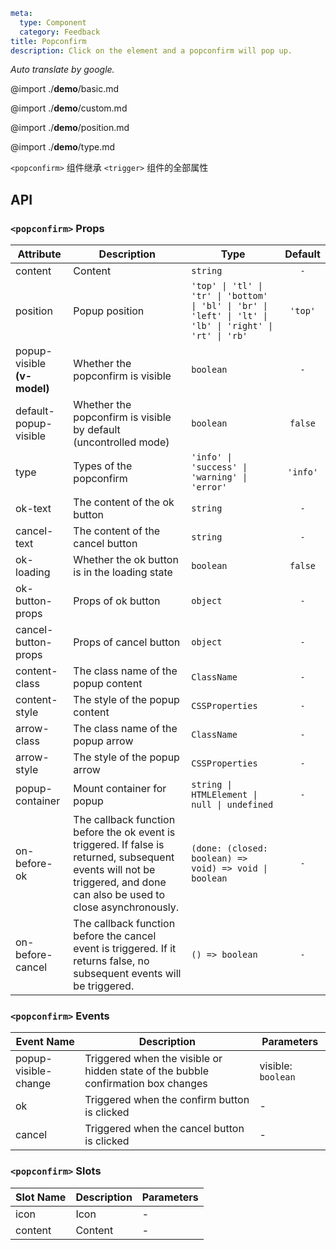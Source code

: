 ```yaml
meta:
  type: Component
  category: Feedback
title: Popconfirm
description: Click on the element and a popconfirm will pop up.
```

*Auto translate by google.*

@import ./__demo__/basic.md

@import ./__demo__/custom.md

@import ./__demo__/position.md

@import ./__demo__/type.md

`<popconfirm>` 组件继承 `<trigger>` 组件的全部属性

## API


### `<popconfirm>` Props

|Attribute|Description|Type|Default|
|---|---|---|:---:|
|content|Content|`string`|`-`|
|position|Popup position|`'top' \| 'tl' \| 'tr' \| 'bottom' \| 'bl' \| 'br' \| 'left' \| 'lt' \| 'lb' \| 'right' \| 'rt' \| 'rb'`|`'top'`|
|popup-visible **(v-model)**|Whether the popconfirm is visible|`boolean`|`-`|
|default-popup-visible|Whether the popconfirm is visible by default (uncontrolled mode)|`boolean`|`false`|
|type|Types of the popconfirm|`'info' \| 'success' \| 'warning' \| 'error'`|`'info'`|
|ok-text|The content of the ok button|`string`|`-`|
|cancel-text|The content of the cancel button|`string`|`-`|
|ok-loading|Whether the ok button is in the loading state|`boolean`|`false`|
|ok-button-props|Props of ok button|`object`|`-`|
|cancel-button-props|Props of cancel button|`object`|`-`|
|content-class|The class name of the popup content|`ClassName`|`-`|
|content-style|The style of the popup content|`CSSProperties`|`-`|
|arrow-class|The class name of the popup arrow|`ClassName`|`-`|
|arrow-style|The style of the popup arrow|`CSSProperties`|`-`|
|popup-container|Mount container for popup|`string \| HTMLElement \| null \| undefined`|`-`|
|on-before-ok|The callback function before the ok event is triggered. If false is returned, subsequent events will not be triggered, and done can also be used to close asynchronously.|`(done: (closed: boolean) => void) => void \| boolean`|`-`|
|on-before-cancel|The callback function before the cancel event is triggered. If it returns false, no subsequent events will be triggered.|`() => boolean`|`-`|
### `<popconfirm>` Events

|Event Name|Description|Parameters|
|---|---|---|
|popup-visible-change|Triggered when the visible or hidden state of the bubble confirmation box changes|visible: `boolean`|
|ok|Triggered when the confirm button is clicked|-|
|cancel|Triggered when the cancel button is clicked|-|
### `<popconfirm>` Slots

|Slot Name|Description|Parameters|
|---|---|---|
|icon|Icon|-|
|content|Content|-|


